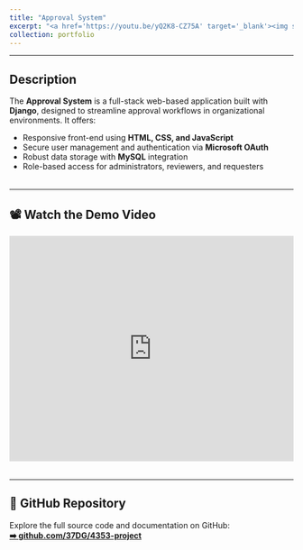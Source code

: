 ```yaml
---
title: "Approval System"
excerpt: "<a href='https://youtu.be/yQ2K8-CZ75A' target='_blank'><img src='https://img.youtube.com/vi/yQ2K8-CZ75A/0.jpg' alt='Watch the video' width='100%'></a>"
collection: portfolio
---
```

-----------------------
<div style="margin-bottom: 2rem;">
  <h2>Description</h2>
  <p>
    The <strong>Approval System</strong> is a full-stack web-based application built with <strong>Django</strong>, designed to streamline approval workflows in organizational environments. It offers:
  </p>
  <ul>
    <li>Responsive front-end using <strong>HTML, CSS, and JavaScript</strong></li>
    <li>Secure user management and authentication via <strong>Microsoft OAuth</strong></li>
    <li>Robust data storage with <strong>MySQL</strong> integration</li>
    <li>Role-based access for administrators, reviewers, and requesters</li>
  </ul>
</div>

-----------------------

<div style="margin-bottom: 2rem;">
  <h2>📽 Watch the Demo Video</h2>
  <iframe width="100%" height="400" src="https://www.youtube.com/embed/yQ2K8-CZ75A?start=1" title="Approval System Demo" frameborder="0"
    allow="accelerometer; autoplay; clipboard-write; encrypted-media; gyroscope; picture-in-picture; web-share"
    referrerpolicy="strict-origin-when-cross-origin" allowfullscreen></iframe>
</div>

-------------------------

<div style="margin-bottom: 2rem;">
  <h2>📂 GitHub Repository</h2>
  <p>
    Explore the full source code and documentation on GitHub:<br/>
    <a href="https://github.com/37DG/4353-project" target="_blank">
      <strong>➡️ github.com/37DG/4353-project</strong>
    </a>
  </p>
</div>
